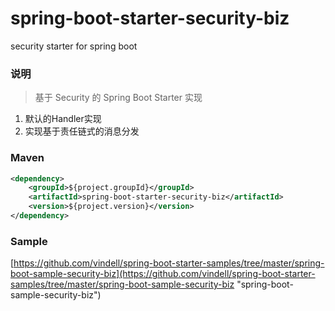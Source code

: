 # spring-boot-starter-security-biz
security starter for spring boot

### 说明


 > 基于 Security 的 Spring Boot Starter 实现

1. 默认的Handler实现
2. 实现基于责任链式的消息分发

### Maven

``` xml
<dependency>
	<groupId>${project.groupId}</groupId>
	<artifactId>spring-boot-starter-security-biz</artifactId>
	<version>${project.version}</version>
</dependency>
```

### Sample

[https://github.com/vindell/spring-boot-starter-samples/tree/master/spring-boot-sample-security-biz](https://github.com/vindell/spring-boot-starter-samples/tree/master/spring-boot-sample-security-biz "spring-boot-sample-security-biz")


